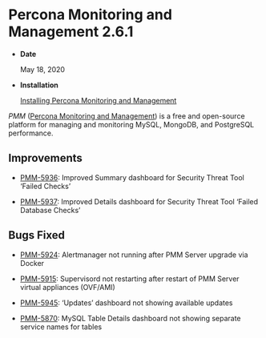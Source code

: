 # Percona Monitoring and Management 2.6.1


* **Date**

    May 18, 2020



* **Installation**

    [Installing Percona Monitoring and Management](https://www.percona.com/doc/percona-monitoring-and-management/2.x/install/index-server.html)


*PMM* ([Percona Monitoring and Management](https://www.percona.com/doc/percona-monitoring-and-management/index.html))
is a free and open-source platform for managing and monitoring MySQL, MongoDB, and PostgreSQL
performance.

## Improvements


* [PMM-5936](https://jira.percona.com/browse/PMM-5936): Improved Summary dashboard for Security Threat Tool ‘Failed Checks’


* [PMM-5937](https://jira.percona.com/browse/PMM-5937): Improved Details dashboard for Security Threat Tool ‘Failed Database Checks’

## Bugs Fixed


* [PMM-5924](https://jira.percona.com/browse/PMM-5924): Alertmanager not running after PMM Server upgrade via Docker


* [PMM-5915](https://jira.percona.com/browse/PMM-5915): Supervisord not restarting after restart of PMM Server virtual appliances (OVF/AMI)


* [PMM-5945](https://jira.percona.com/browse/PMM-5945): ‘Updates’ dashboard not showing available updates


* [PMM-5870](https://jira.percona.com/browse/PMM-5870): MySQL Table Details dashboard not showing separate service names for tables
